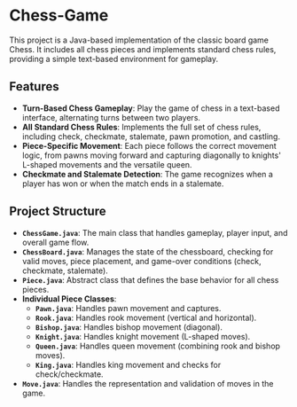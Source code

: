 # Chess-Game
This project is a Java-based implementation of the classic board game Chess. It includes all chess pieces and implements standard chess rules, providing a simple text-based environment for gameplay.

## Features

- **Turn-Based Chess Gameplay**: Play the game of chess in a text-based interface, alternating turns between two players.
- **All Standard Chess Rules**: Implements the full set of chess rules, including check, checkmate, stalemate, pawn promotion, and castling.
- **Piece-Specific Movement**: Each piece follows the correct movement logic, from pawns moving forward and capturing diagonally to knights' L-shaped movements and the versatile queen.
- **Checkmate and Stalemate Detection**: The game recognizes when a player has won or when the match ends in a stalemate.

## Project Structure

- **`ChessGame.java`**: The main class that handles gameplay, player input, and overall game flow.
- **`ChessBoard.java`**: Manages the state of the chessboard, checking for valid moves, piece placement, and game-over conditions (check, checkmate, stalemate).
- **`Piece.java`**: Abstract class that defines the base behavior for all chess pieces.
- **Individual Piece Classes**:
  - **`Pawn.java`**: Handles pawn movement and captures.
  - **`Rook.java`**: Handles rook movement (vertical and horizontal).
  - **`Bishop.java`**: Handles bishop movement (diagonal).
  - **`Knight.java`**: Handles knight movement (L-shaped moves).
  - **`Queen.java`**: Handles queen movement (combining rook and bishop moves).
  - **`King.java`**: Handles king movement and checks for check/checkmate.
- **`Move.java`**: Handles the representation and validation of moves in the game.

